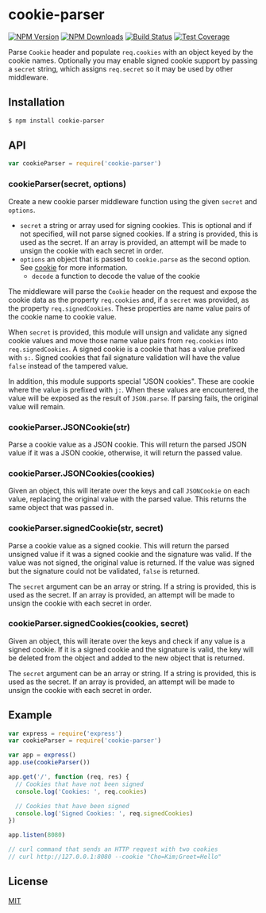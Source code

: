 # cookie-parser

[![NPM Version][npm-version-image]][npm-url]
[![NPM Downloads][npm-downloads-image]][npm-url]
[![Build Status][ci-image]][ci-url]
[![Test Coverage][coveralls-image]][coveralls-url]

Parse `Cookie` header and populate `req.cookies` with an object keyed by the
cookie names. Optionally you may enable signed cookie support by passing a
`secret` string, which assigns `req.secret` so it may be used by other
middleware.

## Installation

```sh
$ npm install cookie-parser
```

## API

```js
var cookieParser = require('cookie-parser')
```

### cookieParser(secret, options)

Create a new cookie parser middleware function using the given `secret` and
`options`.

- `secret` a string or array used for signing cookies. This is optional and if
  not specified, will not parse signed cookies. If a string is provided, this
  is used as the secret. If an array is provided, an attempt will be made to
  unsign the cookie with each secret in order.
- `options` an object that is passed to `cookie.parse` as the second option. See
  [cookie](https://www.npmjs.org/package/cookie) for more information.
  - `decode` a function to decode the value of the cookie

The middleware will parse the `Cookie` header on the request and expose the
cookie data as the property `req.cookies` and, if a `secret` was provided, as
the property `req.signedCookies`. These properties are name value pairs of the
cookie name to cookie value.

When `secret` is provided, this module will unsign and validate any signed cookie
values and move those name value pairs from `req.cookies` into `req.signedCookies`.
A signed cookie is a cookie that has a value prefixed with `s:`. Signed cookies
that fail signature validation will have the value `false` instead of the tampered
value.

In addition, this module supports special "JSON cookies". These are cookie where
the value is prefixed with `j:`. When these values are encountered, the value will
be exposed as the result of `JSON.parse`. If parsing fails, the original value will
remain.

### cookieParser.JSONCookie(str)

Parse a cookie value as a JSON cookie. This will return the parsed JSON value
if it was a JSON cookie, otherwise, it will return the passed value.

### cookieParser.JSONCookies(cookies)

Given an object, this will iterate over the keys and call `JSONCookie` on each
value, replacing the original value with the parsed value. This returns the
same object that was passed in.

### cookieParser.signedCookie(str, secret)

Parse a cookie value as a signed cookie. This will return the parsed unsigned
value if it was a signed cookie and the signature was valid. If the value was
not signed, the original value is returned. If the value was signed but the
signature could not be validated, `false` is returned.

The `secret` argument can be an array or string. If a string is provided, this
is used as the secret. If an array is provided, an attempt will be made to
unsign the cookie with each secret in order.

### cookieParser.signedCookies(cookies, secret)

Given an object, this will iterate over the keys and check if any value is a
signed cookie. If it is a signed cookie and the signature is valid, the key
will be deleted from the object and added to the new object that is returned.

The `secret` argument can be an array or string. If a string is provided, this
is used as the secret. If an array is provided, an attempt will be made to
unsign the cookie with each secret in order.

## Example

```js
var express = require('express')
var cookieParser = require('cookie-parser')

var app = express()
app.use(cookieParser())

app.get('/', function (req, res) {
  // Cookies that have not been signed
  console.log('Cookies: ', req.cookies)

  // Cookies that have been signed
  console.log('Signed Cookies: ', req.signedCookies)
})

app.listen(8080)

// curl command that sends an HTTP request with two cookies
// curl http://127.0.0.1:8080 --cookie "Cho=Kim;Greet=Hello"
```

## License

[MIT](LICENSE)

[ci-image]: https://badgen.net/github/checks/expressjs/cookie-parser/master?label=ci
[ci-url]: https://github.com/expressjs/cookie-parser/actions?query=workflow%3Aci
[coveralls-image]: https://badgen.net/coveralls/c/github/expressjs/cookie-parser/master
[coveralls-url]: https://coveralls.io/r/expressjs/cookie-parser?branch=master
[npm-downloads-image]: https://badgen.net/npm/dm/cookie-parser
[npm-url]: https://npmjs.org/package/cookie-parser
[npm-version-image]: https://badgen.net/npm/v/cookie-parser
